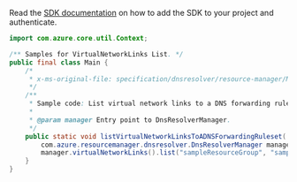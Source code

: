 Read the [SDK documentation](https://github.com/Azure/azure-sdk-for-java/blob/azure-resourcemanager-dnsresolver_1.0.0-beta.1/sdk/dnsresolver/azure-resourcemanager-dnsresolver/README.md) on how to add the SDK to your project and authenticate.

```java
import com.azure.core.util.Context;

/** Samples for VirtualNetworkLinks List. */
public final class Main {
    /*
     * x-ms-original-file: specification/dnsresolver/resource-manager/Microsoft.Network/preview/2020-04-01-preview/examples/VirtualNetworkLink_List.json
     */
    /**
     * Sample code: List virtual network links to a DNS forwarding ruleset.
     *
     * @param manager Entry point to DnsResolverManager.
     */
    public static void listVirtualNetworkLinksToADNSForwardingRuleset(
        com.azure.resourcemanager.dnsresolver.DnsResolverManager manager) {
        manager.virtualNetworkLinks().list("sampleResourceGroup", "sampleDnsForwardingRuleset", null, Context.NONE);
    }
}
```
